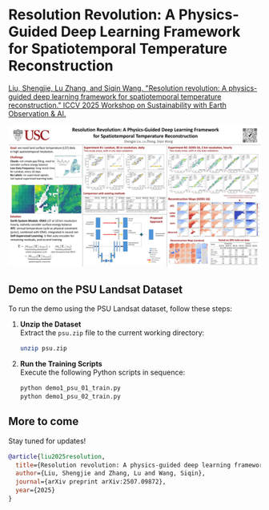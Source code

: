 # Resolution Revolution: A Physics-Guided Deep Learning Framework for Spatiotemporal Temperature Reconstruction


[Liu, Shengjie, Lu Zhang, and Siqin Wang. "Resolution revolution: A physics-guided deep learning framework for spatiotemporal temperature reconstruction." ICCV 2025 Workshop on Sustainability with Earth Observation & AI.](https://arxiv.org/abs/2507.09872) 

[![](im/poster_small.jpg)](im/poster.png)

## Demo on the PSU Landsat Dataset

To run the demo using the PSU Landsat dataset, follow these steps:

1. **Unzip the Dataset**  
   Extract the `psu.zip` file to the current working directory:
   ```bash
   unzip psu.zip
   ```

2. **Run the Training Scripts**  
   Execute the following Python scripts in sequence:
   ```bash
   python demo1_psu_01_train.py
   python demo1_psu_02_train.py
   ```

## More to come

Stay tuned for updates!



```bibtex
@article{liu2025resolution,
  title={Resolution revolution: A physics-guided deep learning framework for spatiotemporal temperature reconstruction},
  author={Liu, Shengjie and Zhang, Lu and Wang, Siqin},
  journal={arXiv preprint arXiv:2507.09872},
  year={2025}
}
```